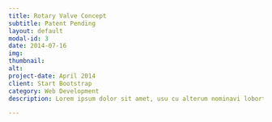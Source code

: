 ```yaml
---
title: Rotary Valve Concept
subtitle: Patent Pending
layout: default
modal-id: 3
date: 2014-07-16
img: 
thumbnail: 
alt: 
project-date: April 2014
client: Start Bootstrap
category: Web Development
description: Lorem ipsum dolor sit amet, usu cu alterum nominavi lobortis. At duo novum diceret. Tantas apeirian vix et, usu sanctus postulant inciderint ut, populo diceret necessitatibus in vim. Cu eum dicam feugiat noluisse.

---
```

